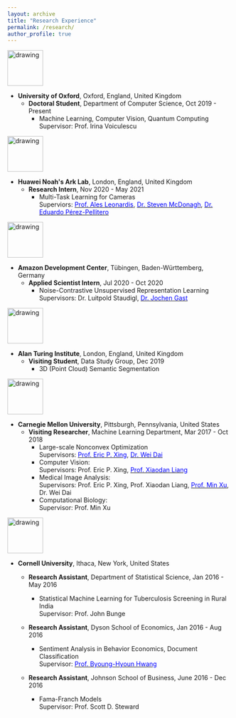 ```yaml
---
layout: archive
title: "Research Experience"
permalink: /research/
author_profile: true
---
```

<a href="http://www.cs.ox.ac.uk/"><img src="https://eveningdong.github.io/images/oxford.jpg" alt="drawing" style="height:80px;"/></a>
* **University of Oxford**, Oxford, England, United Kingdom     
  + **Doctoral Student**, Department of Computer Science, Oct 2019 - Present  
    - Machine Learning, Computer Vision, Quantum Computing  
    Supervisor: Prof. Irina Voiculescu   

<a href="https://www.noahlab.com.hk/"><img src="https://eveningdong.github.io/images/huawei.png" alt="drawing" style="height:80px;"/></a>  
* **Huawei Noah's Ark Lab**, London, England, United Kingdom  
  + **Research Intern**, Nov 2020 - May 2021  
    - Multi-Task Learning for Cameras    
      Superviors: [<span style="color:blue">Prof. Ales Leonardis</span>](https://scholar.google.com/citations?user=BEFl4j0AAAAJ&hl=en), [<span style="color:blue">Dr. Steven McDonagh</span>](https://scholar.google.co.uk/citations?user=k8-q2AoAAAAJ&hl=en), [<span style="color:blue">Dr. Eduardo Pérez-Pellitero</span>](https://scholar.google.es/citations?user=oLWr6EwAAAAJ&hl=en)  

<a href="https://www.amazon.science"><img src="https://eveningdong.github.io/images/amazon.png" alt="drawing" style="height:80px;"/></a>  
* **Amazon Development Center**, Tübingen, Baden-Württemberg, Germany    
  + **Applied Scientist Intern**, Jul 2020 - Oct 2020  
    - Noise-Contrastive Unsupervised Representation Learning  
      Supervisors: Dr. Luitpold Staudigl, [<span style="color:blue">Dr. Jochen Gast</span>](https://scholar.google.com/citations?user=tmRcFacAAAAJ&hl=en)   

<a href="https://www.turing.ac.uk/"><img src="https://eveningdong.github.io/images/ati.png" alt="drawing" style="height:80px;"/></a> 
* **Alan Turing Institute**, London, England, United Kingdom    
  + **Visiting Student**, Data Study Group, Dec 2019  
    - 3D (Point Cloud) Semantic Segmentation  

<a href="https://www.ml.cmu.edu/"><img src="https://eveningdong.github.io/images/cmu.png" alt="drawing" style="height:80px;"/></a>  
* **Carnegie Mellon University**, Pittsburgh, Pennsylvania, United States  
  + **Visiting Researcher**, Machine Learning Department, Mar 2017 - Oct 2018  
    - Large-scale Nonconvex Optimization  
      Supervisors: [<span style="color:blue">Prof. Eric P. Xing</span>](https://scholar.google.com/citations?user=5pKTRxEAAAAJ&hl=en), [<span style="color:blue">Dr. Wei Dai</span>](https://scholar.google.com/citations?user=M9oUY4cAAAAJ&hl=en)  
    - Computer Vision:  
      Supervisors: Prof. Eric P. Xing, [<span style="color:blue">Prof. Xiaodan Liang</span>](https://scholar.google.com/citations?user=voxznZAAAAAJ&hl=en)  
    - Medical Image Analysis:  
      Supervisors: Prof. Eric P. Xing, Prof. Xiaodan Liang, [<span style="color:blue">Prof. Min Xu</span>](https://scholar.google.com/citations?user=Y3Cqt0cAAAAJ&hl=en), Dr. Wei Dai  
    - Computational Biology:  
      Supervisor: Prof. Min Xu  

<a href="https://www.cornell.edu/"><img src="https://eveningdong.github.io/images/cornell.svg" alt="drawing" style="height:80px;"/></a>  
* **Cornell University**, Ithaca, New York, United States  
  + **Research Assistant**, Department of Statistical Science, Jan 2016 - May 2016    
    - Statistical Machine Learning for Tuberculosis Screening in Rural India  
      Supervisor: Prof. John Bunge   

  + **Research Assistant**, Dyson School of Economics, Jan 2016 - Aug 2016  
    - Sentiment Analysis in Behavior Economics, Document Classification  
      Supervisor: [<span style="color:blue">Prof. Byoung-Hyoun Hwang</span>](https://scholar.google.com/citations?hl=en&user=X4WN_d0AAAAJ)  

  + **Research Assistant**, Johnson School of Business, June 2016 - Dec 2016  
    - Fama-Franch Models  
      Supervisor: Prof. Scott D. Steward  
